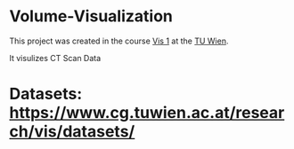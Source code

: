 # Volume-Visualization
This project was created in the course [Vis 1](https://www.cg.tuwien.ac.at/courses/Visualisierung1/VU.html) at the [TU Wien](https://www.tuwien.ac.at).

It visulizes CT Scan Data


# Datasets: https://www.cg.tuwien.ac.at/research/vis/datasets/
